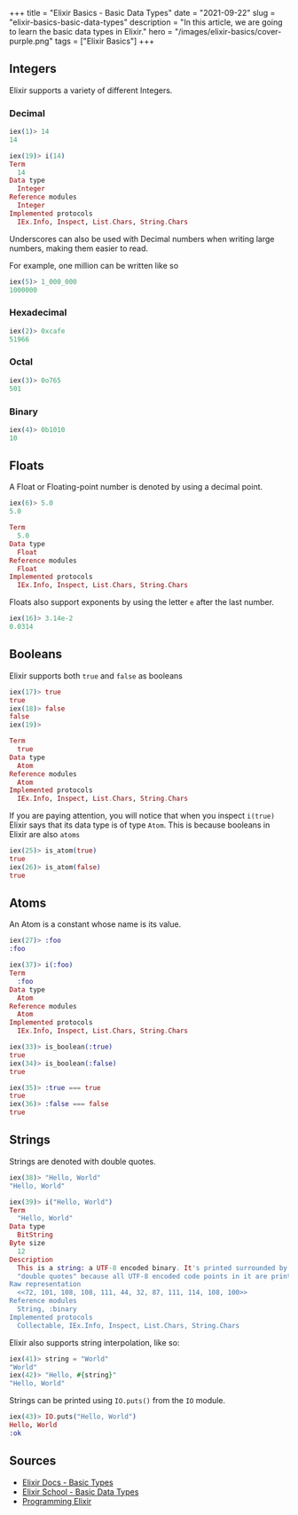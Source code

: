 +++
title = "Elixir Basics - Basic Data Types"
date = "2021-09-22"
slug = "elixir-basics-basic-data-types"
description = "In this article, we are going to learn the basic data types in Elixir."
hero = "/images/elixir-basics/cover-purple.png"
tags = ["Elixir Basics"]
+++

## Integers

Elixir supports a variety of different Integers.

### Decimal

```elixir
iex(1)> 14
14
```

```elixir
iex(19)> i(14)
Term
  14
Data type
  Integer
Reference modules
  Integer
Implemented protocols
  IEx.Info, Inspect, List.Chars, String.Chars
```

Underscores can also be used with Decimal numbers when writing large numbers, making them easier to read.

For example, one million can be written like so

```elixir
iex(5)> 1_000_000
1000000
```

### Hexadecimal

```elixir
iex(2)> 0xcafe
51966
```

### Octal

```elixir
iex(3)> 0o765
501
```

### Binary

```elixir
iex(4)> 0b1010
10
```

## Floats

A Float or Floating-point number is denoted by using a decimal point.

```elixir
iex(6)> 5.0
5.0
```

```elixir
Term
  5.0
Data type
  Float
Reference modules
  Float
Implemented protocols
  IEx.Info, Inspect, List.Chars, String.Chars
```

Floats also support exponents by using the letter `e` after the last number.

```elixir
iex(16)> 3.14e-2
0.0314
```

## Booleans

Elixir supports both `true` and `false` as booleans

```elixir
iex(17)> true
true
iex(18)> false
false
iex(19)>
```

```elixir
Term
  true
Data type
  Atom
Reference modules
  Atom
Implemented protocols
  IEx.Info, Inspect, List.Chars, String.Chars
```

If you are paying attention, you will notice that when you inspect `i(true)` Elixir says that its data type is of type `Atom`. This is because booleans in Elixir are also `atoms`

```elixir
iex(25)> is_atom(true)
true
iex(26)> is_atom(false)
true
```

## Atoms

An Atom is a constant whose name is its value.

```elixir
iex(27)> :foo
:foo
```

```elixir
iex(37)> i(:foo)
Term
  :foo
Data type
  Atom
Reference modules
  Atom
Implemented protocols
  IEx.Info, Inspect, List.Chars, String.Chars
```

```elixir
iex(33)> is_boolean(:true)
true
iex(34)> is_boolean(:false)
true
```

```elixir
iex(35)> :true === true
true
iex(36)> :false === false
true
```

## Strings

Strings are denoted with double quotes.

```elixir
iex(38)> "Hello, World"
"Hello, World"
```

```elixir
iex(39)> i("Hello, World")
Term
  "Hello, World"
Data type
  BitString
Byte size
  12
Description
  This is a string: a UTF-8 encoded binary. It's printed surrounded by
  "double quotes" because all UTF-8 encoded code points in it are printable.
Raw representation
  <<72, 101, 108, 108, 111, 44, 32, 87, 111, 114, 108, 100>>
Reference modules
  String, :binary
Implemented protocols
  Collectable, IEx.Info, Inspect, List.Chars, String.Chars
```

Elixir also supports string interpolation, like so:

```elixir
iex(41)> string = "World"
"World"
iex(42)> "Hello, #{string}"
"Hello, World"
```

Strings can be printed using `IO.puts()` from the `IO` module.

```elixir
iex(43)> IO.puts("Hello, World")
Hello, World
:ok
```

## Sources

- [Elixir Docs - Basic Types](https://elixir-lang.org/getting-started/basic-types.html)
- [Elixir School - Basic Data Types](https://elixirschool.com/en/lessons/basics/basics/#basic-data-types)
- [Programming Elixir](https://pragprog.com/titles/elixir16/programming-elixir-1-6/)
